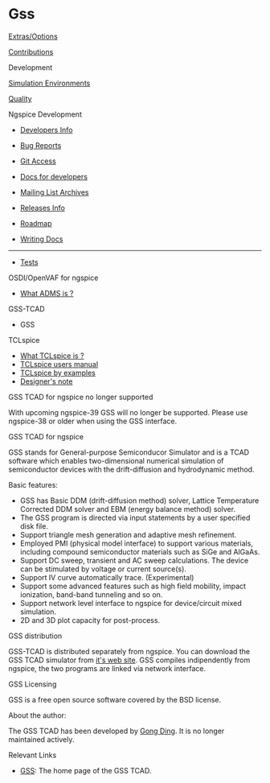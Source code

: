 # Gss

[Extras/Options](./extras.html)

[Contributions](./contrib.html)

Development

[Simulation Environments](./resources.html)

[Quality](./quality.html)

Ngspice Development

- [Developers Info](./devel.html)

- [Bug Reports](./bugrep.html)

- [Git Access](./gitaccess.html)

- [Docs for developers](./devdocs.html)

- [Mailing List Archives](./mlarch.html)

- [Releases Info](./relinfo.html)

- [Roadmap](./roadmap.html)

- [Writing Docs](./docwrite.html)

- ------------------------------------------------------------------------

- [Tests](./applic.html#test)

OSDI/OpenVAF for ngspice

- [What ADMS is ?](./osdi.html)

GSS-TCAD

- GSS

TCLspice

- [What TCLspice is ?](./tclspice.html)
- [TCLspice users manual](./tclusers.html)
- [TCLspice by examples](./tclexamples.html)
- [Designer's note](./tclnotes.html)

GSS TCAD for ngspice no longer supported

With upcoming ngspice-39 GSS will no longer be supported. Please use ngspice-38 or older when using the GSS interface.

GSS TCAD for ngspice

GSS stands for General-purpose Semiconducor Simulator and is a TCAD software which enables two-dimensional numerical simulation of semiconductor devices with the drift-diffusion and hydrodynamic method.

Basic features:

- GSS has Basic DDM (drift-diffusion method) solver, Lattice Temperature Corrected DDM solver and EBM (energy balance method) solver.
- The GSS program is directed via input statements by a user specified disk file.
- Support triangle mesh generation and adaptive mesh refinement.
- Employed PMI (physical model interface) to support various materials, including compound semiconductor materials such as SiGe and AlGaAs.
- Support DC sweep, transient and AC sweep calculations. The device can be stimulated by voltage or current source(s).
- Support IV curve automatically trace. (Experimental)
- Support some advanced features such as high field mobility, impact ionization, band-band tunneling and so on.
- Support network level interface to ngspice for device/circuit mixed simulation.
- 2D and 3D plot capacity for post-process.

GSS distribution

GSS-TCAD is distributed separately from ngspice. You can download the GSS TCAD simulator from [it's web site](http://gss-tcad.sourceforge.net/). GSS compiles indipendently from ngspice, the two programs are linked via network interface.

GSS Licensing

GSS is a free open source software covered by the BSD license.

About the author:

The GSS TCAD has been developed by [Gong Ding](mailto:gdiso@ustc.edu). It is no longer maintained actively.

Relevant Links

- [GSS](http://gss-tcad.sourceforge.net): The home page of the GSS TCAD.
